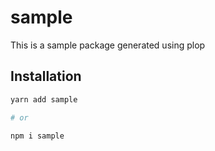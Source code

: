 # sample

This is a sample package generated using plop

## Installation

```sh
yarn add sample

# or

npm i sample
```
